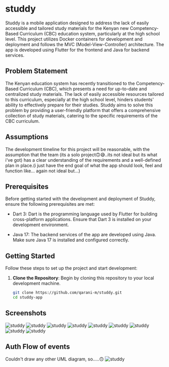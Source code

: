 # studdy

Studdy is a mobile application designed to address the lack of easily accessible and tailored study materials for the Kenyan new Competency-Based Curriculum (CBC) education system, particularly at the high school level. This project utilizes Docker containers for development and deployment and follows the MVC (Model-View-Controller) architecture. The app is developed using Flutter for the frontend and Java for backend services.

## Problem Statement

The Kenyan education system has recently transitioned to the Competency-Based Curriculum (CBC), which presents a need for up-to-date and centralized study materials. The lack of easily accessible resources tailored to this curriculum, especially at the high school level, hinders students' ability to effectively prepare for their studies. Studdy aims to solve this problem by providing a user-friendly platform that offers a comprehensive collection of study materials, catering to the specific requirements of the CBC curriculum.

## Assumptions

The development timeline for this project will be reasonable, with the assumption that the team (its a solo project🙃😅..its not ideal but its what i've got) has a clear understanding of the requirements and a well-defined plan in place.(i just have the end goal of what the app should look, feel and function like... again not ideal but...)

## Prerequisites


Before getting started with the development and deployment of Studdy, ensure the following prerequisites are met:

- Dart 3: Dart is the programming language used by Flutter for building cross-platform applications. Ensure that Dart 3 is installed on your development environment.

- Java 17: The backend services of the app are developed using Java. Make sure Java 17 is installed and configured correctly.

## Getting Started


Follow these steps to set up the project and start development:

1. **Clone the Repository**: Begin by cloning this repository to your local development machine.

   ```bash
   git clone https://github.com/qarani-m/studdy.git
   cd studdy-app

## Screenshots

![studdy](screenshots/0.png)
![studdy](screenshots/1.png)
![studdy](screenshots/2.png)
![studdy](screenshots/3.png)
![studdy](screenshots/6.png)
![studdy](screenshots/7.png)
![studdy](screenshots/8.png)
![studdy](screenshots/9.png)
![studdy](screenshots/10.png)


## Auth Flow of events
Couldn't draw any other UML diagram, so.....🙃
![studdy](screenshots/studdy-auth-sequence..png)


